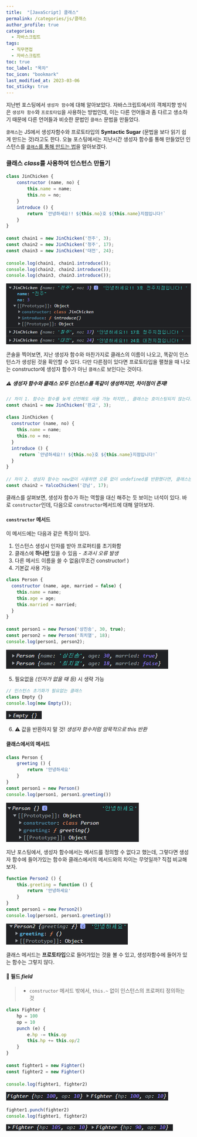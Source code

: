 ```yaml
---
title:  "[JavaScript] 클래스"
permalink: /categories/js/클래스
author_profile: true
categories:
  - 자바스크립트
tags:
  - 직무면접
  - 자바스크립트
toc: true
toc_label: "목차"
toc_icon: "bookmark"
last_modified_at: 2023-03-06
toc_sticky: true
---
```


 지난번 포스팅에서 `생성자 함수`에 대해 알아보았다. 자바스크립트에서의 객체지향 방식은 `생성자 함수`와 `프로토타입`을 사용하는 방법인데, 이는 다른 언어들과 좀 다르고 생소하기 때문에 다른 언어들과 비슷한 문법인 `클래스` 문법을 만들었다. 

`클래스`는 JS에서 생성자함수와 프로토타입의 **Syntactic Sugar** (문법을 보다 읽기 쉽게 만드는 것)라고도 한다. 오늘 포스팅에서는 지난시간 생성자 함수를 통해 만들었던 인스턴스를 <u>`클래스`를 통해 만드는 법</u>을 알아보겠다.



### **클래스** *class*를 사용하여 인스턴스 만들기

```js
class JinChicken {
    constructor (name, no) {
        this.name = name;
        this.no = no;
    }
    introduce () {
        return `안녕하세요!! ${this.no}호 ${this.name}지점입니다!`
    }
}

const chain1 = new JinChicken('전주', 3);
const chain2 = new JinChicken('청주', 17);
const chain3 = new JinChicken('대전', 24);

console.log(chain1, chain1.introduce());
console.log(chain2, chain2.introduce());
console.log(chain3, chain3.introduce());
```

![image-20230307214818376](../../assets/images/image-20230307214818376.png)

콘솔을 찍어보면, 지난 생성자 함수와 마찬가지로 클래스의 이름이 나오고, 똑같이 인스턴스가 생성된 것을 확인할 수 있다. 다만 다른점이 있다면 프로토타입을 펼쳤을 때 나오는 constructor에 생성자 함수가 아닌 `클래스`로 보인다는 것이다.

##### ⚠️ 생성자 함수와 클래스 모두 인스턴스를 똑같이 생성하지만, 차이점이 존재!

```js
// 차이 1. 함수는 함수를 늦게 선언해도 사용 가능 하지만,, 클래스는 호이스팅되지 않는다..
const chain1 = new JinChicken('판교', 3);

class JinChicken {
  constructor (name, no) {
    this.name = name;
    this.no = no;
  }
  introduce () {
     return `안녕하세요!! ${this.no}호 ${this.name}지점입니다!`
  }
}

// 차이 2. 생성자 함수는 new없이 사용하면 오류 없이 undefined를 반환했다면, 클래스는 new 없이 사용하면 오류가 난다.
const chain2 = YalcoChicken('강남', 17);
```



클래스를 살펴보면, 생성자 함수가 하는 역할을 대신 해주는 듯 보이는 녀석이 있다. 바로 `constructor`인데, 다음으로 `constructor`메서드에 대해 알아보자.



#### `constructor` 메서드

이 메서드에는 다음과 같은 특징이 있다.

1. 인스턴스 생성시 인자를 받아 프로퍼티를 초기화함
2. 클래스에 **하나만** 있을 수 있음 - *초과시 오류 발생*
3. 다른 메서드 이름을 쓸 수 없음(무조건 constructor! )
4. 기본값 사용 가능

```js
class Person {
  constructor (name, age, married = false) {
    this.name = name;
    this.age = age;
    this.married = married;
  }
}

const person1 = new Person('상진송', 30, true);
const person2 = new Person('최치열', 18);
console.log(person1, person2);
```

![image-20230307225342849](../../assets/images/image-20230307225342849.png)

5. 필요없을 *(인자가 없을 때 등)* 시 생략 가능

```js
// 인스턴스 초기화가 필요없는 클래스
class Empty {}
console.log(new Empty());
```

![image-20230307225428159](../../assets/images/image-20230307225428159.png)

6. ⚠️ 값을 반환하지 말 것! *생성자 함수처럼 암묵적으로 this 반환*



#### 클래스에서의 메서드

```js
class Person {
	greeting () {
        return '안녕하세요'
    }
}
const person1 = new Person()
console.log(person1, person1.greeting())
```

![image-20230313211608002](../../assets/images/image-20230313211608002.png)

지난 포스팅에서, 생성자 함수에서는 메서드를 정의할 수 없다고 했는데, 그렇다면 생성자 함수에 들어가있는 함수와 클래스에서의 메서드와의 차이는 무엇일까? 직접 비교해보자.

```js
function Person2 () {
	this.greeting = function () {
        return '안녕하세요'
    }
}
const person1 = new Person2()
console.log(person1, person1.greeting())
```

![image-20230313211622006](../../assets/images/image-20230313211622006.png)

클래스 메서드는 **프로토타입**으로 들어가있는 것을 볼 수 있고, 생성자함수에 들어가 있는 함수는 그렇지 않다.



#### 🧪 **필드** *field*

> - `constructor` 메서드 밖에서, `this.~` 없이 인스턴스의 프로퍼티 정의하는 것

```js
class Fighter {
	hp = 100
	op = 10
    punch (e) {
        e.hp -= this.op
        this.hp += this.op/2
    }
}

const fighter1 = new Fighter()
const fighter2 = new Fighter()

console.log(fighter1, fighter2)
```

![image-20230313211952974](../../assets/images/image-20230313211952974.png)

```js
fighter1.punch(fighter2)
console.log(fighter1, fighter2)
```

![image-20230313212035121](../../assets/images/image-20230313212035121.png)
